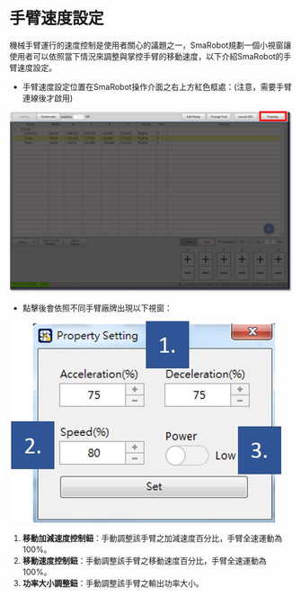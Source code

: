 # 手臂速度設定

機械手臂運行的速度控制是使用者關心的議題之一，SmaRobot規劃一個小視窗讓使用者可以依照當下情況來調整與掌控手臂的移動速度，以下介紹SmaRobot的手臂速度設定。

* 手臂速度設定位置在SmaRobot操作介面之右上方紅色框處：\(注意，需要手臂連線後才啟用\)

![SmaRobot&#x901F;&#x5EA6;&#x8A2D;&#x5B9A;&#x4F4D;&#x7F6E;](../.gitbook/assets/7.jpg)

* 點擊後會依照不同手臂廠牌出現以下視窗：

![SmaRobot&#x901F;&#x5EA6;&#x8A2D;&#x5B9A;&#x5C0F;&#x8996;&#x7A97;](../.gitbook/assets/8.jpg)

1. **移動加減速度控制鈕**：手動調整該手臂之加減速度百分比，手臂全速運動為100%。
2. **移動速度控制鈕**：手動調整該手臂之移動速度百分比，手臂全速運動為100%。
3. **功率大小調整鈕**：手動調整該手臂之輸出功率大小。

